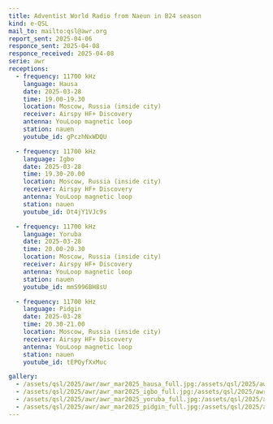 ```yaml
---
title: Adventist World Radio from Naeun in B24 season
kind: e-QSL
mail_to: mailto:qsl@awr.org
report_sent: 2025-04-06
responce_sent: 2025-04-08
responce_received: 2025-04-08
serie: awr
receptions:
  - frequency: 11700 kHz
    language: Hausa
    date: 2025-03-28
    time: 19.00-19.30
    location: Moscow, Russia (inside city)
    receiver: Airspy HF+ Discovery
    antenna: YouLoop magnetic loop
    station: nauen
    youtube_id: gPczhNxWDQU

  - frequency: 11700 kHz
    language: Igbo
    date: 2025-03-28
    time: 19.30-20.00
    location: Moscow, Russia (inside city)
    receiver: Airspy HF+ Discovery
    antenna: YouLoop magnetic loop
    station: nauen
    youtube_id: Dt4jY1VJc9s

  - frequency: 11700 kHz
    language: Yoruba
    date: 2025-03-28
    time: 20.00-20.30
    location: Moscow, Russia (inside city)
    receiver: Airspy HF+ Discovery
    antenna: YouLoop magnetic loop
    station: nauen
    youtube_id: mmS996BH8sU

  - frequency: 11700 kHz
    language: Pidgin
    date: 2025-03-28
    time: 20.30-21.00
    location: Moscow, Russia (inside city)
    receiver: Airspy HF+ Discovery
    antenna: YouLoop magnetic loop
    station: nauen
    youtube_id: tEPQyfXxMuc

gallery:
  - /assets/qsl/2025/awr/awr_mar2025_hausa_full.jpg:/assets/qsl/2025/awr/awr_mar2025_hausa_small.jpg
  - /assets/qsl/2025/awr/awr_mar2025_igbo_full.jpg:/assets/qsl/2025/awr/awr_mar2025_igbo_small.jpg
  - /assets/qsl/2025/awr/awr_mar2025_yoruba_full.jpg:/assets/qsl/2025/awr/awr_mar2025_yoruba_small.jpg
  - /assets/qsl/2025/awr/awr_mar2025_pidgin_full.jpg:/assets/qsl/2025/awr/awr_mar2025_pidgin_small.jpg
---
```

